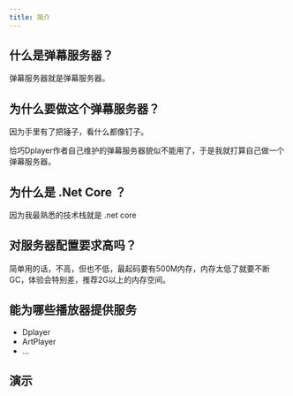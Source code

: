 ```yaml
---
title: 简介
---
```


## 什么是弹幕服务器？

弹幕服务器就是弹幕服务器。

## 为什么要做这个弹幕服务器？

因为手里有了把锤子，看什么都像钉子。

恰巧Dplayer作者自己维护的弹幕服务器貌似不能用了，于是我就打算自己做一个弹幕服务器。

## 为什么是 .Net Core ？

因为我最熟悉的技术栈就是 .net core

## 对服务器配置要求高吗？

简单用的话，不高，但也不低，最起码要有500M内存，内存太低了就要不断GC，体验会特别差，推荐2G以上的内存空间。

## 能为哪些播放器提供服务

- Dplayer
- ArtPlayer
- ...

## 演示

<dplayer src="/video/s_720.mp4" danmaku-id="C6CC6218F1FB8770" danmaku-addition="https://danmaku.xwhite.studio/api/dplayer/v3/bilibili?cid=73636868"/>

<ClientOnly>
  <Vssue title="简介-Danmaku | 弹幕服务器文档" />
</ClientOnly>